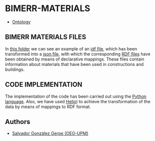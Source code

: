 # BIMERR-MATERIALS

- [Ontology](https://bimerr.iot.linkeddata.es/def/material-properties/)

## BIMERR MATERIALS FILES

In [this folder](./) we can see an example of an [idf file](./ASHRAE_2005_HOF_Materials.idf), which has been transformed into a [json file](./ASHRAE_2005_HOF_Materials.json), with which the corresponding [RDF files](./ASHRAE_2005_HOF_Materials.ttl) have been obtained by means of declarative mappings. These files contain information about materials that have been used in constructions and buildings.

## CODE IMPLEMENTATION

The implementation of the code has been carried out using the [Python language](https://www.python.org/download/releases/3.0/). Also, we have used [Helio](https://oeg-upm.github.io/helio/)) to achieve the transformation of the data by means of mappings to RDF format.

## Authors

- [Salvador González Gerpe (OEG-UPM)](https://github.com/Salva5297)